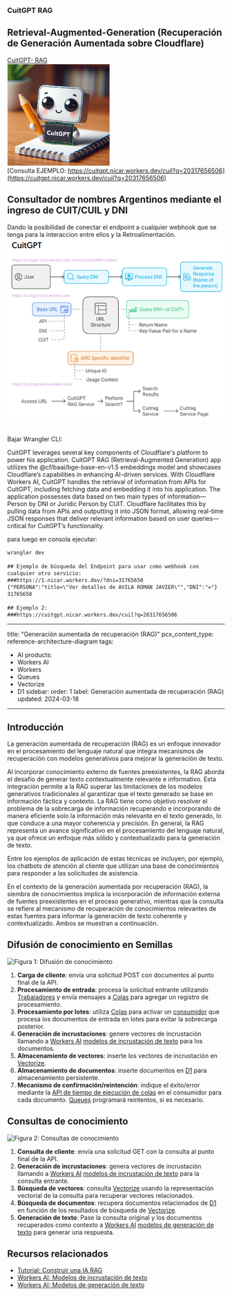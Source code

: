 ### CuitGPT RAG 
## Retrieval-Augmented-Generation (Recuperación de Generación Aumentada sobre Cloudflare)
[CuitGPT- RAG](https://cuit.nicar.workers.dev) <br>
![CuitGPT Logo](https://github.com/starlinktuc/rag/blob/main/CuitGPT_Logo.png) <br>
[Consulta EJEMPLO: https://cuitgpt.nicar.workers.dev/cuil?q=20317656506](https://cuitgpt.nicar.workers.dev/cuil?q=20317656506) <br>
## Consultador de nombres Argentinos mediante el ingreso de CUIT/CUIL y DNI<br>
Dando la posibilidad de conectar el endpoint a cualquier webhook que se tenga para la interaccion entre ellos y la Retroalimentación.
<br>
![CuitGPT Diagrama](https://github.com/starlinktuc/rag/blob/main/CuitGPT.png)

<br>
Bajar Wrangler CLI: 


CuitGPT leverages several key components of Cloudflare's platform to power his application. CuitGPT RAG (Retrieval-Augmented Generation) app utilizes the @cf/baai/bge-base-en-v1.5 embeddings model and showcases Cloudflare’s capabilities in enhancing AI-driven services.
With Cloudflare Workers AI, CuitGPT handles the retrieval of information from APIs for CuitGPT, including fetching data and embedding it into his application. The application possesses data based on two main types of information— Person by DNI or Juridic Person by CUIT. Cloudflare facilitates this by pulling data from APIs and outputting it into JSON format, allowing real-time JSON responses that deliver relevant information based on user queries—critical for CuitGPT’s functionality.

para luego en consola ejecutar:

```
wrangler dev

## Ejemplo de búsqueda del Endpoint para usar como webhook con cualquier otro servicio:
###https://1.nicar.workers.dev/?dni=31765650
{"PERSONA":"title=\"Ver detalles de AVILA ROMAN JAVIER\"","DNI":"="}
31765650

## Ejemplo 2:
###https://cuitgpt.nicar.workers.dev/cuil?q=20317656506
```


---
title: "Generación aumentada de recuperación (RAG)"
pcx_content_type: reference-architecture-diagram
tags:
- AI
products:
- Workers AI
- Workers
- Queues
- Vectorize
- D1
sidebar:
order: 1
label: Generación aumentada de recuperación (RAG)
updated: 2024-03-18
---

## Introducción

La generación aumentada de recuperación (RAG) es un enfoque innovador en el procesamiento del lenguaje natural que integra mecanismos de recuperación con modelos generativos para mejorar la generación de texto.

Al incorporar conocimiento externo de fuentes preexistentes, la RAG aborda el desafío de generar texto contextualmente relevante e informativo. Esta integración permite a la RAG superar las limitaciones de los modelos generativos tradicionales al garantizar que el texto generado se base en información fáctica y contexto. La RAG tiene como objetivo resolver el problema de la sobrecarga de información recuperando e incorporando de manera eficiente solo la información más relevante en el texto generado, lo que conduce a una mayor coherencia y precisión. En general, la RAG representa un avance significativo en el procesamiento del lenguaje natural, ya que ofrece un enfoque más sólido y contextualizado para la generación de texto.

Entre los ejemplos de aplicación de estas técnicas se incluyen, por ejemplo, los chatbots de atención al cliente que utilizan una base de conocimientos para responder a las solicitudes de asistencia.

En el contexto de la generación aumentada por recuperación (RAG), la siembra de conocimientos implica la incorporación de información externa de fuentes preexistentes en el proceso generativo, mientras que la consulta se refiere al mecanismo de recuperación de conocimientos relevantes de estas fuentes para informar la generación de texto coherente y contextualizado. Ambos se muestran a continuación.

## Difusión de conocimiento en Semillas

![Figura 1: Difusión de conocimiento](https://developers.cloudflare.com/_astro/rag-architecture-seeding.IGy0Ht3t_10QUdB.svg)

1. **Carga de cliente**: envía una solicitud POST con documentos al punto final de la API.
2. **Procesamiento de entrada**: procesa la solicitud entrante utilizando [Trabajadores](/trabajadores/) y envía mensajes a [Colas](/queues/) para agregar un registro de procesamiento.
3. **Procesamiento por lotes**: utiliza [Colas](/queues/) para activar un [consumidor](/queues/reference/how-queues-works/#consumers) que procesa los documentos de entrada en lotes para evitar la sobrecarga posterior.
4. **Generación de incrustaciones**: genere vectores de incrustación llamando a [Workers AI](/workers-ai/) [modelos de incrustación de texto](/workers-ai/models/#text-embeddings) para los documentos.
5. **Almacenamiento de vectores**: inserte los vectores de incrustación en [Vectorize](/vectorize/).
6. **Almacenamiento de documentos**: inserte documentos en [D1](/d1/) para almacenamiento persistente.
7. **Mecanismo de confirmación/reintención**: indique el éxito/error mediante la [API de tiempo de ejecución de colas](/queues/configuration/javascript-apis/#message) en el consumidor para cada documento. [Queues](/queues/) programará reintentos, si es necesario.

## Consultas de conocimiento

![Figura 2: Consultas de conocimiento](https://developers.cloudflare.com/_astro/rag-architecture-query.Bs-0_T0y_Z157MNu.svg)

1. **Consulta de cliente**: envía una solicitud GET con la consulta al punto final de la API.
2. **Generación de incrustaciones**: genera vectores de incrustación llamando a [Workers AI](/workers-ai/) [modelos de incrustación de texto](/workers-ai/models/#text-embeddings) para la consulta entrante.
3. **Búsqueda de vectores**: consulta [Vectorize](/vectorize/) usando la representación vectorial de la consulta para recuperar vectores relacionados.
4. **Búsqueda de documentos**: recupera documentos relacionados de [D1](/d1/) en función de los resultados de búsqueda de [Vectorize](/vectorize/).
5. **Generación de texto**: Pase la consulta original y los documentos recuperados como contexto a [Workers AI](/workers-ai/) [modelos de generación de texto](/workers-ai/models/#text-generation) para generar una respuesta.

## Recursos relacionados

- [Tutorial: Construir una IA RAG](/workers-ai/tutorials/build-a-retrieval-augmented-generation-ai/)
- [Workers AI: Modelos de incrustación de texto](/workers-ai/models/#text-embeddings)
- [Workers AI: Modelos de generación de texto](/workers-ai/models/#text-generation)
